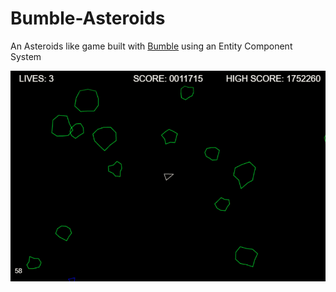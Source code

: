 # Bumble-Asteroids

An Asteroids like game built with [Bumble](https://github.com/jbluepolarbear/Bumble) using an Entity Component System

[![Asteroids](https://raw.githubusercontent.com/jbluepolarbear/Bumble-Asteroids/master/screenshot.png)](https://www.jeremyiscool.com/Bumble-Asteroids/index.html)